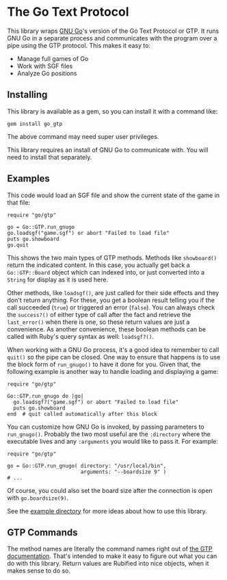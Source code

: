 The Go Text Protocol
====================

This library wraps [GNU Go](http://www.gnu.org/software/gnugo/)'s version of the Go Text Protocol or GTP.  It runs GNU Go in a separate process and communicates with the program over a pipe using the GTP protocol.  This makes it easy to:

* Manage full games of Go
* Work with SGF files
* Analyze Go positions

Installing
----------

This library is available as a gem, so you can install it with a command like:

    gem install go_gtp

The above command may need super user privileges.

This library requires an install of GNU Go to communicate with.  You will need to install that separately.

Examples
--------

This code would load an SGF file and show the current state of the game in that file:

    require "go/gtp"
    
    go = Go::GTP.run_gnugo
    go.loadsgf("game.sgf") or abort "Failed to load file"
    puts go.showboard
    go.quit

This shows the two main types of GTP methods.  Methods like `showboard()` return the indicated content.  In this case, you actually get back a `Go::GTP::Board` object which can indexed into, or just converted into a `String` for display as it is used here.

Other methods, like `loadsgf()`, are just called for their side effects and they don't return anything.  For these, you get a boolean result telling you if the call succeeded (`true`) or triggered an error (`false`).  You can always check the `success?()` of either type of call after the fact and retrieve the `last_error()` when there is one, so these return values are just a convenience.  As another convenience, these boolean methods can be called with Ruby's query syntax as well:  `loadsgf?()`.

When working with a GNU Go process, it's a good idea to remember to call `quit()` so the pipe can be closed.  One way to ensure that happens is to use the block form of `run_gnugo()` to have it done for you.  Given that, the following example is another way to handle loading and displaying a game:

    require "go/gtp"
    
    Go::GTP.run_gnugo do |go|
      go.loadsgf?("game.sgf") or abort "Failed to load file"
      puts go.showboard
    end  # quit called automatically after this block

You can customize how GNU Go is invoked, by passing parameters to `run_gnugo()`.  Probably the two most useful are the `:directory` where the executable lives and any `:arguments` you would like to pass it.  For example:

    require "go/gtp"
    
    go = Go::GTP.run_gnugo( directory: "/usr/local/bin",
                            arguments: "--boardsize 9" )
    # ...

Of course, you could also set the board size after the connection is open with `go.boardsize(9)`.

See the [example directory](http://github.com/JEG2/go_gtp/tree/master/example/) for more ideas about how to use this library.

GTP Commands
------------

The method names are literally the command names right out of [the GTP documentation](http://www.gnu.org/software/gnugo/gnugo_19.html#SEC200).  That's intended to make it easy to figure out what you can do with this library.  Return values are Rubified into nice objects, when it makes sense to do so.
